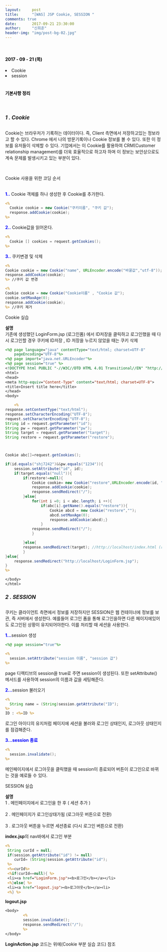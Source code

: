 ```yaml
---
layout:     post
title:      "[WAS] JSP Cookie, SESSION "
comments: true
date:       2017-09-21 23:30:00
author:     "신희준"
header-img: "img/post-bg-02.jpg"
---
```

<br>
<H4 style ="font-weight:bold; color : black">2017 - 09 - 21 (목)</H4>
<li>Cookie</li>
<li>session</li>

<br>
<H4 style ="font-weight:bold; color:black;">기본사항 정리</H4>
<br>

<h5 style = "font-size: 17px; font-weight : bold;">1 . Cookie</h5>

<p>Cookie는 브라우저가 기록하는 데이터이다. 즉, Client 측면에서 저장하고있는 정보라고 할 수 있다. Chrome 에서 나의 방문기록이나 Cookie 정보를 볼 수 있다. 또한 이 정보를 유저들이 삭제할 수 있다. 기업에서는 이 Cookie를 활용하여 CRM(Customer relationship management)를 더욱 효율적으로 하고자 하며 이 정보는 보안상으로도 계속 문제를 발생시키고 있는 부분이 있다. </p>

<br>

<p>Cookie 사용을 위한 코딩 순서 <br><br>

<b style="color:blue">1..</b> Cookie 객체를 하나 생성한 후 Cookie를 추가한다.</p>

~~~jsp
<%
  Cookie cookie = new Cookie("쿠키이름", "쿠키 값");
  response.addCookie(cookie);
%>
~~~

<P>
<b style="color:blue">2..</b> Cookie값을 읽어온다.</p>
</P>

~~~jsp
<%
  Cookie [] cookies = request.getCookies();
%>
~~~

<p>
<b style="color:blue">3..</b> 쿠키변경 및 삭제</p>

~~~jsp
<%
Cookie cookie = new Cookie("name", URLEncoder.encode("바꿀값","utf-8"));
response.addCookie(cookie);
%> //쿠키 값 변경

<%
Cookie cookie = new Cookie("Cookie이름" , "Cookie 값");
cookie.setMaxAge(0);
response.addCookie(cookie);
%> //쿠키 제거
~~~

<p>Cookie 실습</p>

<p><B>설명</B>  
<BR>기존에 생성했던 LoginForm.jsp (로그인폼) 에서 ID저장을 클릭하고 로그인했을 때 다시 로그인할 경우 쿠키에 ID저장 , ID 저장을 누르지 않았을 때는 쿠키 삭제</p>

~~~jsp
<%@ page language="java" contentType="text/html; charset=UTF-8"
	pageEncoding="UTF-8"%>
<%@ page import="java.net.URLEncoder"%>
<%@ page session="true" %>
<!DOCTYPE html PUBLIC "-//W3C//DTD HTML 4.01 Transitional//EN" "http://www.w3.org/TR/html4/loose.dtd">
<html>
<head>
<meta http-equiv="Content-Type" content="text/html; charset=UTF-8">
<title>Insert title here</title>
</head>
<body>

	<%
response.setContentType("text/html");
response.setCharacterEncoding("UTF-8");
request.setCharacterEncoding("UTF-8");
String id = request.getParameter("id");
String pw = request.getParameter("pw");
String target = request.getParameter("target");
String restore = request.getParameter("restore");



Cookie abc[]=request.getCookies();

if(id.equals("shj7242")&&pw.equals("1234")){
	session.setAttribute("id", id);
	if(target.equals("null")){
		if(restore!=null){
			Cookie cookie= new Cookie("restore",URLEncoder.encode(id, "utf-8"));
			response.addCookie(cookie);
			response.sendRedirect("/");
		}else{
			for(int i =0; i < abc.length; i ++){
				if(abc[i].getName().equals("restore")){
					Cookie abcd = new Cookie("restore","");
					abcd.setMaxAge(0);
					response.addCookie(abcd);}		
				}
			response.sendRedirect("/");
			}

		}else{
		response.sendRedirect(target); //http://localhost/index.html (root임)
		}		
}else{
	response.sendRedirect("http://localhost/LoginForm.jsp");
}
%>

</body>
</html>
~~~


<h5 style = "font-size: 17px; font-weight : bold;">2 . SESSION</h5>

<p>쿠키는 클라이언트 측면에서 정보를 저장하지만 SESSION은 웹 컨테이너에 정보를 보관, 즉 서버에서 생성한다. 예를들어 로그인 폼을 통해 로그인을하면 다른 페이지에있어도 로그인된 상황이 유지되어야한다. 이를 처리할 때 세션을 사용한다.</p>

<p><b style="color:blue">1...</b>session 생성 </p>

~~~jsp
<%@ page session="true"%>

<%
  session.setAttribute("session 이름", "session 값")
%>
~~~

<p>page 디렉티브의 session을  true로 주면 session이 생성된다. 또한 setAttribute() 메서드를 사용하여 session의 이름과 값을 세팅해준다.</p>

<p><b style ="color:blue">2...</b>session 불러오기 </p>

~~~jsp
<%
  String name = (String)session.getAttribute("ID");
%>
ID : <%=ID %>
~~~

<P>로그인 아이디의 유지처럼 페이지에 세션을 불러와 로그인 상태인지, 로그아웃 상태인지를 점검해준다.</P>

<p><b style="color:blue">3...session 종료</b></p>

~~~jsp
<%
  session.invalidate();
%>
~~~

<p>메인페이지에서 로그아웃을 클릭했을 때 session이 종료되어 버튼이 로그인으로 바뀌는 것을 예로들 수 있다.</p>

<p>SESSION 실습</p>

<P><B>설명</B>  <BR>1 . 메인페이지에서 로그인을 한 후 ( 세션 추가 )<BR><BR> 2 . 메인페이지가 로그인상태가됨 (로그아웃 버튼으로 전환)<BR><BR> 3 . 로그아웃 버튼을 누르면 세션종료 (다시 로그인 버튼으로 전환)</P>

<p><b>index.jsp</b>의 nav바에서 로그인 부분</p>

~~~jsp
<%
 String curId = null;
 if(session.getAttribute("id") != null)
    curId= (String)session.getAttribute("id");
 %>
 <%=curId%>
 <%if(curId==null){ %>
 <li><a href="LoginForm.jsp"><b>로그인</b></a></li>
 <%}else{ %>
 <li><a href="logout.jsp"><b>로그아웃</b></a><li>
 <%} %>
~~~

<p><b>logout.jsp</b></p>

~~~jsp
<body>
        <%
      	session.invalidate();
    	response.sendRedirect("/");
    	%>
</body>
~~~

<p><b>LoginAction.jsp</b> 코드는 위에(Cookie 부분 실습 코드) 참조</p>
